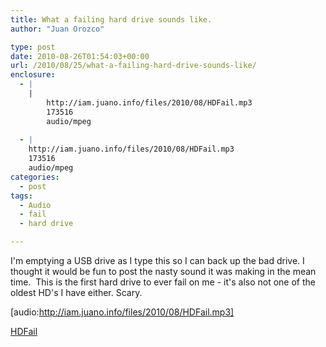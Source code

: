 ```yaml
---
title: What a failing hard drive sounds like.
author: "Juan Orozco" 

type: post
date: 2010-08-26T01:54:03+00:00
url: /2010/08/25/what-a-failing-hard-drive-sounds-like/
enclosure:
  - |
    |
        http://iam.juano.info/files/2010/08/HDFail.mp3
        173516
        audio/mpeg
        
  - |
    http://iam.juano.info/files/2010/08/HDFail.mp3
    173516
    audio/mpeg
categories:
  - post
tags:
  - Audio
  - fail
  - hard drive

---
```

I'm emptying a USB drive as I type this so I can back up the bad drive. I thought it would be fun to post the nasty sound it was making in the mean time.  This is the first hard drive to ever fail on me - it's also not one of the oldest HD's I have either. Scary.

[audio:http://iam.juano.info/files/2010/08/HDFail.mp3]

[HDFail][1]

 [1]: http://iam.juano.info/files/2010/08/HDFail.mp3